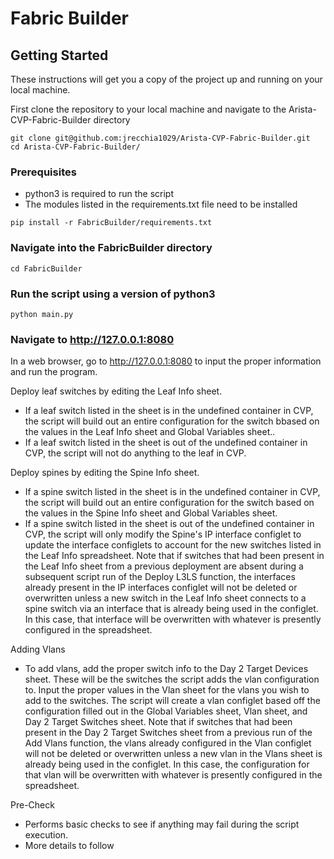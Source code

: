 # Fabric Builder

## Getting Started

These instructions will get you a copy of the project up and running on your local machine.

First clone the repository to your local machine and navigate to the Arista-CVP-Fabric-Builder directory

```
git clone git@github.com:jrecchia1029/Arista-CVP-Fabric-Builder.git
cd Arista-CVP-Fabric-Builder/
```


### Prerequisites
- python3 is required to run the script
- The modules listed in the requirements.txt file need to be installed
```
pip install -r FabricBuilder/requirements.txt
```

### Navigate into the FabricBuilder directory

```
cd FabricBuilder
```

### Run the script using a version of python3

```
python main.py
```

### Navigate to http://127.0.0.1:8080

In a web browser, go to http://127.0.0.1:8080 to input the proper information and run the program.

Deploy leaf switches by editing the Leaf Info sheet.
- If a leaf switch listed in the sheet is in the undefined container in CVP, the script will build out  an entire configuration for the switch bbased on the values in the Leaf Info sheet and Global Variables sheet..
- If a leaf switch listed in the sheet is out of the undefined container in CVP, the script will not do anything to the leaf in CVP.

Deploy spines by editing the Spine Info sheet.
- If a spine switch listed in the sheet is in the undefined container in CVP, the script will build out an entire configuration for the switch based on the values in the Spine Info sheet and Global Variables sheet.
- If a spine switch listed in the sheet is out of the undefined container in CVP, the script will only modify the Spine's IP interface configlet to update the interface configlets to account for the new switches listed in the Leaf Info spreadsheet.  Note that if switches that had been present in the Leaf Info sheet from a previous deployment are absent during a subsequent script run of the Deploy L3LS function, the interfaces already present in the IP interfaces configlet will not be deleted or overwritten unless a new switch in the Leaf Info sheet connects to a spine switch via an interface  that is already being used in the configlet.  In this case, that interface will be overwritten with whatever is presently configured in the spreadsheet.

Adding Vlans
- To add vlans, add the proper switch info to the Day 2 Target Devices sheet.  These will be the switches the script adds the vlan configuration to.   Input the proper values in the Vlan sheet for the vlans you wish to add to the switches.  The script will create a vlan configlet based off the configuration filled out in the Global Variables sheet, Vlan sheet, and Day 2 Target Switches sheet.  Note that if switches that had been present in the Day 2 Target Switches sheet from a previous run of the Add Vlans function, the vlans already configured in the Vlan configlet will not be deleted or overwritten unless a new vlan in the Vlans sheet is already being used in the configlet.  In this case, the configuration for that vlan will be overwritten with whatever is presently configured in the spreadsheet.

Pre-Check
- Performs basic checks to see if anything may fail during the script execution.
- More details to follow
